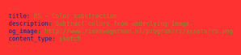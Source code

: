 ```yaml
---
title: RS - Color substraction
description: Subtract colors from underlying image.
og_image: http://www.rienswagerman.nl/program/rs/assets/rs.png
content_type: sketch
---
```


<style>
body, html { 
  background-color: rgb(255, 50,	50);
}

#sketch-holder {
  margin-top: 18vh; /* Sketch itself is not centered correctly */
}

</style>

<script src="//cdnjs.cloudflare.com/ajax/libs/p5.js/0.5.6/p5.js"></script>

  <div id="sketch-holder" class="sketches">
      <!-- sketch will go here! -->
  </div>

<script>
  var reds = [255, 0, 0]
  var greens = [0, 255, 0]
  var blues = [0, 0, 255]
  var yellows = [255, 255, 0]
  var colors = [ reds, greens, blues, yellows]

  var offset = 185;
  var offset1 = 190;

  function r(offset, colors) {
    var r = parseInt(random(4));
    fill(colors[r])
    rect(125 + offset, 200, 50, 50);
    rect(125 + offset, 250, 50, 50);
    rect(75 + offset, 200, 50, 50);
    rect(25 + offset, 250, 50, 50);
    rect(25 + offset, 300, 50, 50);
    rect(25 + offset, 350, 50, 50);
    rect(25 + offset, 400, 50, 50);
  }

  function s(offset, colors) {
    var r = parseInt(random(4));
    fill(colors[r])
    rect(325 + offset, 200, 50, 50);    
    rect(275 + offset, 200, 50, 50);    
    rect(225 + offset, 250, 50, 50);    
    rect(225 + offset, 300, 50, 50);    
    rect(275 + offset, 300, 50, 50);    
    rect(325 + offset, 350, 50, 50);    
    rect(325 + offset, 400, 50, 50);    
    rect(275 + offset, 400, 50, 50);    
    rect(225 + offset, 400, 50, 50);  
  }

  function setup()
  {
    var canvas = createCanvas(800, 800);
    canvas.parent('sketch-holder');
    background(255, 50,	50)
    blendMode(DIFFERENCE); //http://p5js.org/reference/#/p5/blendMode
    frameRate(0.7);
    r(offset, colors);
    s(offset, colors);
    r(offset1, colors);
    s(offset1, colors);    
  }

  function draw() {
    r(offset, colors);
    s(offset, colors);
    r(offset1, colors);
    s(offset1, colors);
  }
</script>
